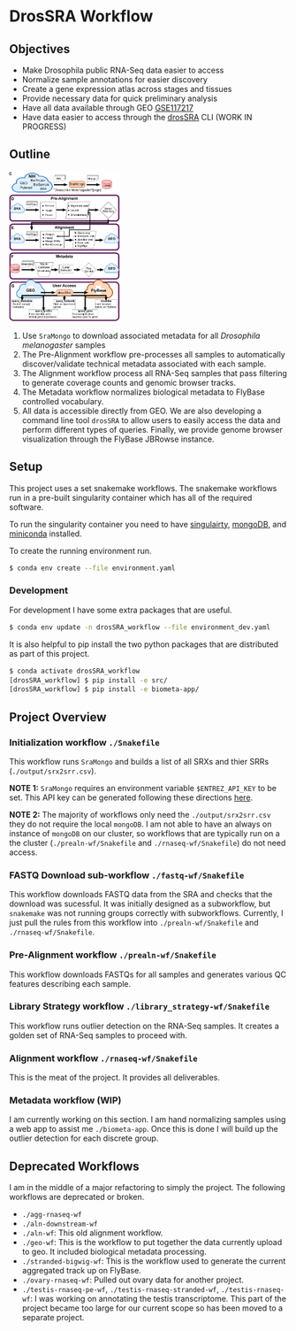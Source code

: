 # DrosSRA Workflow

## Objectives

- Make Drosophila public RNA-Seq data easier to access
- Normalize sample annotations for easier discovery
- Create a gene expression atlas across stages and tissues
- Provide necessary data for quick preliminary analysis
- Have all data available through GEO [GSE117217](https://www.ncbi.nlm.nih.gov/geo/query/acc.cgi?acc=GSE117217)
- Have data easier to access through the [drosSRA](https://github.com/jfear/drosSRA) CLI (WORK IN PROGRESS)

## Outline

<img src="overview.png" style="width: 200px;">

1. Use `SraMongo` to download associated metadata for all *Drosophila melanogaster* samples
2. The Pre-Alignment workflow pre-processes all samples to automatically discover/validate technical metadata associated with each sample.
3. The Alignment workflow process all RNA-Seq samples that pass filtering to generate coverage counts and genomic browser tracks.
4. The Metadata workflow normalizes biological metadata to FlyBase controlled vocabulary.
5. All data is accessible directly from GEO. We are also developing a command line tool `drosSRA` to allow users to easily access the data and perform different types of queries. Finally, we provide genome browser visualization through the FlyBase JBRowse instance.

## Setup

This project uses a set snakemake workflows. The snakemake workflows run in a pre-built singularity container which has all of the required software.

To run the singularity container you need to have [singulairty](https://sylabs.io/guides/3.5/user-guide/quick_start.html#quick-installation-steps), [mongoDB](https://www.mongodb.com/download-center/community), and [miniconda](https://docs.conda.io/en/latest/miniconda.html) installed.

To create the running environment run.

```bash
$ conda env create --file environment.yaml
```

### Development

For development I have some extra packages that are useful.

```bash
$ conda env update -n drosSRA_workflow --file environment_dev.yaml
```

It is also helpful to pip install the two python packages that are distributed as part of this project.

```bash
$ conda activate drosSRA_workflow
[drosSRA_workflow] $ pip install -e src/
[drosSRA_workflow] $ pip install -e biometa-app/
```

## Project Overview

### Initialization workflow `./Snakefile`

This workflow runs `SraMongo` and builds a list of all SRXs and thier SRRs
(`./output/srx2srr.csv`). 

**NOTE 1:** `SraMongo` requires an environment variable `$ENTREZ_API_KEY` to be set. This API key can be generated following these directions [here](https://ncbiinsights.ncbi.nlm.nih.gov/2017/11/02/new-api-keys-for-the-e-utilities/).

**NOTE 2:** The majority of workflows only need the `./output/srx2srr.csv` they do not require the local `mongoDB`. I am not able to have an always on instance of `mongoDB` on our cluster, so workflows that are typically run on a the cluster (`./prealn-wf/Snakefile` and `./rnaseq-wf/Snakefile`) do not need access.

### FASTQ Download sub-workflow `./fastq-wf/Snakefile`

This workflow downloads FASTQ data from the SRA and checks that the download was sucessful. It was initially designed as a subworkflow, but `snakemake` was not running groups correctly with subworkflows. Currently, I just pull the rules from this workflow into `./prealn-wf/Snakefile` and `./rnaseq-wf/Snakefile`.

### Pre-Alignment workflow `./prealn-wf/Snakefile`

This workflow downloads FASTQs for all samples and generates various QC features describing each sample.

### Library Strategy workflow `./library_strategy-wf/Snakefile`

This workflow runs outlier detection on the RNA-Seq samples. It creates a golden set of RNA-Seq samples to proceed with.

### Alignment workflow `./rnaseq-wf/Snakefile`

This is the meat of the project. It provides all deliverables.

### Metadata workflow (WIP)

I am currently working on this section. I am hand normalizing samples using a web app to assist me `./biometa-app`. Once this is done I will build up the outlier detection for each discrete group.

## Deprecated Workflows

I am in the middle of a major refactoring to simply the project. The following workflows are deprecated or broken.

- `./agg-rnaseq-wf`
- `./aln-downstream-wf`
- `./aln-wf`: This old alignment workflow.
- `./geo-wf`: This is the workflow to put together the data currently upload to geo. It included biological metadata processing.
- `./stranded-bigwig-wf`: This is the workflow used to generate the current aggregated track up on FlyBase.
- `./ovary-rnaseq-wf`: Pulled out ovary data for another project.
- `./testis-rnaseq-pe-wf`, `./testis-rnaseq-stranded-wf`, `./testis-rnaseq-wf`: I was working on annotating the testis transcriptome. This part of the project became too large for our current scope so has been moved to a separate project.
